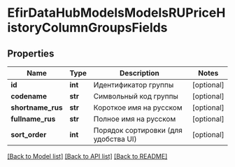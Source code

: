 # EfirDataHubModelsModelsRUPriceHistoryColumnGroupsFields

## Properties
Name | Type | Description | Notes
------------ | ------------- | ------------- | -------------
**id** | **int** | Идентификатор группы | [optional] 
**codename** | **str** | Символьный код группы | [optional] 
**shortname_rus** | **str** | Короткое имя на русском | [optional] 
**fullname_rus** | **str** | Полное имя на русском | [optional] 
**sort_order** | **int** | Порядок сортировки (для удобства UI) | [optional] 

[[Back to Model list]](../README.md#documentation-for-models) [[Back to API list]](../README.md#documentation-for-api-endpoints) [[Back to README]](../README.md)


